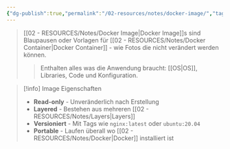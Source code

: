 ```yaml
---
{"dg-publish":true,"permalink":"/02-resources/notes/docker-image/","tags":["informatik/virtualisierung/docker/images","informatik/virtualisierung/docker/grundlagen"],"noteIcon":"","updated":"2025-09-18T10:23:12.000+02:00"}
---
```



>[[02 - RESOURCES/Notes/Docker Image\|Docker Image]]s sind Blaupausen oder Vorlagen für [[02 - RESOURCES/Notes/Docker Container\|Docker Container]] - wie Fotos die nicht verändert werden können.
>>Enthalten alles was die Anwendung braucht: [[OS\|OS]], Libraries, Code und Konfiguration.

>[!info] Image Eigenschaften
>- **Read-only** - Unveränderlich nach Erstellung
>- **Layered** - Bestehen aus mehreren [[02 - RESOURCES/Notes/Layers\|Layers]]
>- **Versioniert** - Mit Tags wie `nginx:latest` oder `ubuntu:20.04`
>- **Portable** - Laufen überall wo [[02 - RESOURCES/Notes/Docker\|Docker]] installiert ist